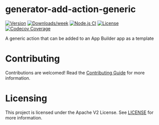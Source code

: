 <!--
Copyright 2022 Adobe. All rights reserved.
This file is licensed to you under the Apache License, Version 2.0 (the "License");
you may not use this file except in compliance with the License. You may obtain a copy
of the License at http://www.apache.org/licenses/LICENSE-2.0

Unless required by applicable law or agreed to in writing, software distributed under
the License is distributed on an "AS IS" BASIS, WITHOUT WARRANTIES OR REPRESENTATIONS
OF ANY KIND, either express or implied. See the License for the specific language
governing permissions and limitations under the License.
-->

# generator-add-action-generic

[![Version](https://img.shields.io/npm/v/@adobe/generator-add-action-generic.svg)](https://npmjs.org/package/@adobe/generator-add-action-generic)
[![Downloads/week](https://img.shields.io/npm/dw/@adobe/generator-add-action-generic.svg)](https://npmjs.org/package/@adobe/generator-add-action-generic)
[![Node.js CI](https://github.com/adobe/generator-add-action-generic/actions/workflows/node.js.yml/badge.svg)](https://github.com/adobe/generator-add-action-generic/actions/workflows/node.js.yml)
[![License](https://img.shields.io/npm/l/@adobe/generator-add-action-generic.svg)](https://github.com/adobe/generator-add-action-generic/blob/main/package.json)
[![Codecov Coverage](https://img.shields.io/codecov/c/github/adobe/generator-add-action-generic/master.svg?style=flat-square)](https://codecov.io/gh/adobe/generator-add-action-generic/)

A generic action that can be added to an App Builder app as a template

# Contributing

Contributions are welcomed! Read the [Contributing Guide](CONTRIBUTING.md) for more information.

# Licensing

This project is licensed under the Apache V2 License. See [LICENSE](LICENSE) for more information.
